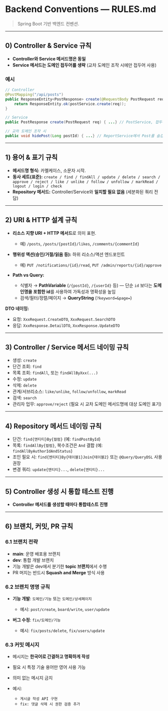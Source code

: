 # Backend Conventions — RULES.md

> Spring Boot 기반 백엔드 컨벤션.

---

## 0) Controller & Service 규칙

* **Controller와 Service 메서드명은 동일**
* **Service 메서드는 도메인 접두어를 생략** (교차 도메인 조작 시에만 접두어 사용)

### 예시

```java
// Controller
@PostMapping("/api/posts")
public ResponseEntity<PostResponse> create(@RequestBody PostRequest req) {
    return ResponseEntity.ok(postService.create(req));
}

// Service
public PostResponse create(PostRequest req) { ...} // PostService, 접두어 생략

// 교차 도메인 조작 시
public void hidePost(Long postId) { ...} // ReportService에서 Post를 숨김
```

---

## 1) 용어 & 표기 규칙

* **메서드명 형식:** 카멜케이스, 소문자 시작.
* **동사 세트(표준):**
  `create / find / findAll / update / delete / search / approve / reject / like / unlike / follow / unfollow / markRead / logout / login / check`
* **Repository 메서드:** Controller/Service와 **일치할 필요 없음** (세분화된 쿼리 전담)

---

## 2) URI & HTTP 설계 규칙

* **리소스 지향 URI + HTTP 메서드**로 의미 표현.

    * 예) `/posts`, `/posts/{postId}/likes`, `/comments/{commentId}`
* **행위성 액션(승인/거절/읽음 등):** 하위 리소스/액션 엔드포인트

    * 예) `PUT /notifications/{id}/read`, `PUT /admin/reports/{id}/approve`
* **Path vs Query:**

    * 식별자 → **PathVariable** (`/{postId}`, `/{userId}` 등) — 단순 `id` 보다는 **도메인명을 포함한 id**를 사용하여 가독성과 명확성을 높임
    * 검색/필터/정렬/페이지 → **QueryString** (`?keyword=&page=`)

**DTO 네이밍:**

* 요청: `XxxRequest.CreateDTO`, `XxxRequest.SearchDTO`
* 응답: `XxxResponse.DetailDTO`, `XxxResponse.UpdateDTO`

---

## 3) Controller / Service 메서드 네이밍 규칙

* 생성: `create`
* 단건 조회: `find`
* 목록 조회: `findAll`, 또는 `findAllByXxx(...)`
* 수정: `update`
* 삭제: `delete`
* 관계/서브리소스: `like/unlike`, `follow/unfollow`, `markRead`
* 검색: `search`
* 관리자 업무: `approve/reject` (필요 시 교차 도메인 메서드명에 대상 도메인 표기)

---

## 4) Repository 메서드 네이밍 규칙

* 단건: `find{엔티티}By{컬럼}` (예: `findPostById`)
* 목록: `findAllBy{컬럼}`, 복수조건은 `And` 결합 (예: `findAllByAuthorIdAndStatus`)
* 조인 필요 시: `find{엔티티}By{테이블1}Join{테이블2}` 또는 `@Query/QueryDSL` 사용 권장
* 변경 쿼리: `update{엔티티}...`, `delete{엔티티}...`

---

## 5) Controller 생성 시 통합 테스트 진행

* **Controller 메서드를 생성할 때마다 통합테스트 진행**

---

## 6) 브랜치, 커밋, PR 규칙

### 6.1 브랜치 전략

* **main**: 운영 배포용 브랜치
* **dev**: 통합 개발 브랜치
* 기능 개발은 dev에서 분기한 **topic 브랜치**에서 수행
* PR 머지는 반드시 **Squash and Merge** 방식 사용

### 6.2 브랜치 명명 규칙

* **기능 개발**: `도메인/기능` 또는 `도메인/상세페이지`

    * 예시: `post/create`, `board/write`, `user/update`
* **버그 수정**: `fix/도메인/기능`

    * 예시: `fix/posts/delete`, `fix/users/update`

### 6.3 커밋 메시지

* 메시지는 **한국어로 간결하고 명확하게 작성**
* 필요 시 특정 기술 용어만 영어 사용 가능
* 의미 없는 메시지 금지
* 예시:

    * `게시글 작성 API 구현`
    * `fix: 댓글 삭제 시 권한 검증 추가`
